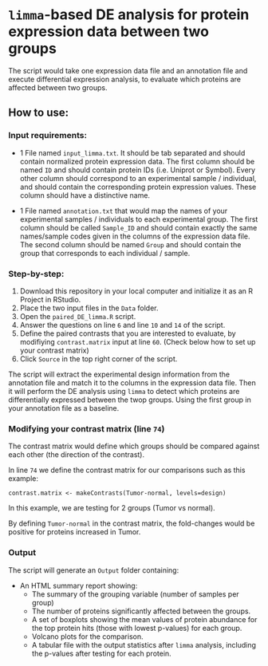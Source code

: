 # `limma`-based DE analysis for protein expression data between two groups

The script would take one expression data file and an annotation file and execute differential expression analysis, to evaluate which proteins are affected between two groups.

## How to use:

###  Input requirements:

- 1 File named `input_limma.txt`. It should be tab separated and should contain normalized protein expression data. The first column should be named `ID` and should contain protein IDs (i.e. Uniprot or Symbol). Every other column should correspond to an experimental sample / individual, and should contain the corresponding protein expression values. These column should have a distinctive name.

- 1 File named `annotation.txt` that would map the names of your experimental samples / individuals to each experimental group. The first column should be called `Sample_ID` and should contain exactly the same names/sample codes given in the columns of the expression data file. The second column should be named `Group` and should contain the group that corresponds to each individual / sample.

### Step-by-step:

1. Download this repository in your local computer and initialize it as an R Project in RStudio.
2. Place the two input files in the `Data` folder.
3. Open the `paired_DE_limma.R` script. 
4. Answer the questions on line `6` and line `10` and `14` of the script.
5. Define the paired contrasts that you are interested to evaluate, by modifiying `contrast.matrix` input at line `60`. (Check below how to set up your contrast matrix)
6. Click `Source` in the top right corner of the script.

The script will extract the experimental design information from the annotation file and match it to the columns in the expression data file. Then it will perform the DE analysis using `limma` to detect which proteins are differentially expressed between the twop groups. Using the first group in your annotation file as a baseline.


### Modifying your contrast matrix (line `74`)

The contrast matrix would define which groups should be compared against each other (the direction of the contrast).

In line `74` we define the contrast matrix for our comparisons such as this example:

```
contrast.matrix <- makeContrasts(Tumor-normal, levels=design)
```

In this example, we are testing for 2 groups (Tumor vs normal).

By defining `Tumor-normal` in the contrast matrix, the fold-changes would be positive for proteins increased in Tumor.

### Output  

The script will generate an `Output` folder containing: 

- An HTML summary report showing:
  - The summary of the grouping variable (number of samples per group)
  - The number of proteins significantly affected between the groups.
  - A set of boxplots showing the mean values of protein abundance for the top protein hits (those with lowest p-values) for each group.
  - Volcano plots for the comparison.
  - A tabular file with the output statistics after `limma` analysis, including the p-values after testing for each protein.


